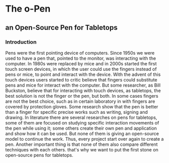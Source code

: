 # The o-Pen

## an Open-Source Pen for Tabletops

### Introduction

Pens were the first pointing device of computers. Since 1950s we were used to have a pen that, pointed to the monitor, was interacting with the computer.
In 1980s were replaced by mice and in 2000s started the first touch screen devices, in which the user could use the fingers instead of pens or mice, to point and interact with the device. 
With the advent of this touch devices users started to critic believe that fingers could substitute pens and mice for interact with the computer. 
But some researcher, as Bill Buckston, believe that for interacting with touch devices, as tabletops, the best solution is not the finger or the pen, but both. 
In some cases fingers are not the best choice, such as in certain laboratory in with fingers are covered by protection gloves. 
Some research show that the pen is better than a finger for specific precise works such as writing, signing and drawing. 
In literature there are several researches on pens for tabletops, some of them are focused on studying specific interaction movements of the pen while using it;
some others create their own pen and application and show how it can be used. But none of them is giving an open-source model to continue the work. 
Thus, every project start over again to create a pen. Another important thing is that none of them also compare different techniques with each others. 
that's why we want to put the first stone on open-source pens for tabletops.

